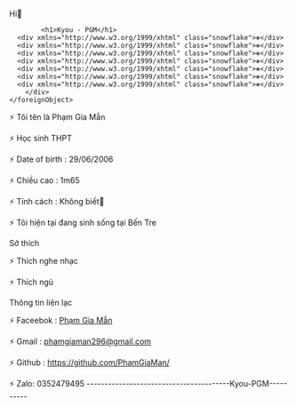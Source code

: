 Hi👋


			<h1>Kyou - PGM</h1>
      <div xmlns="http://www.w3.org/1999/xhtml" class="snowflake">❅</div>
      <div xmlns="http://www.w3.org/1999/xhtml" class="snowflake">❅</div>
      <div xmlns="http://www.w3.org/1999/xhtml" class="snowflake">❅</div>
      <div xmlns="http://www.w3.org/1999/xhtml" class="snowflake">❅</div>
      <div xmlns="http://www.w3.org/1999/xhtml" class="snowflake">❅</div>
      <div xmlns="http://www.w3.org/1999/xhtml" class="snowflake">❅</div>
      <div xmlns="http://www.w3.org/1999/xhtml" class="snowflake">❅</div>
		</div>
	</foreignObject>
</svg>


⚡ Tôi tên là Phạm Gia Mẫn

⚡ Học sinh THPT

⚡ Date of birth : 29/06/2006

⚡ Chiều cao : 1m65

⚡ Tính cách : Không biết🤧

⚡ Tôi hiện tại đang sinh sống tại Bến Tre

Sở thích

⚡ Thích nghe nhạc

⚡ Thích ngủ

Thông tin liên lạc

⚡ Faceebok : [Phạm Gia Mẫn](https://www.facebook.com/sadboiz2mais)

⚡ Gmail : phamgiaman296@gmail.com

⚡ Github : https://github.com/PhamGiaMan/

⚡ Zalo: 0352479495
----------------------------------------Kyou-PGM----------
